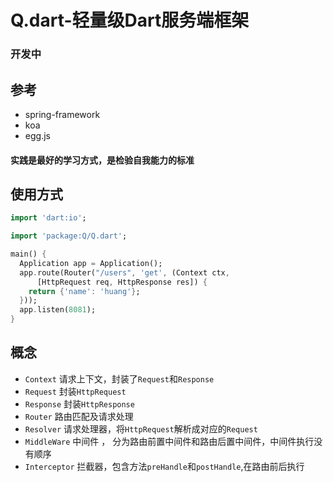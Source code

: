 # Q.dart-轻量级Dart服务端框架
### 开发中

## 参考
+ spring-framework
+ koa
+ egg.js

#### 实践是最好的学习方式，是检验自我能力的标准

## 使用方式
```dart
import 'dart:io';

import 'package:Q/Q.dart';

main() {
  Application app = Application();
  app.route(Router("/users", 'get', (Context ctx,
      [HttpRequest req, HttpResponse res]) {
    return {'name': 'huang'};
  }));
  app.listen(8081);
}

```

## 概念

+ `Context` 请求上下文，封装了`Request`和`Response`
+ `Request` 封装`HttpRequest`
+ `Response` 封装`HttpResponse`
+ `Router` 路由匹配及请求处理
+ `Resolver` 请求处理器，将`HttpRequest`解析成对应的`Request`
+ `MiddleWare` 中间件 ， 分为路由前置中间件和路由后置中间件，中间件执行没有顺序
+ `Interceptor` 拦截器，包含方法`preHandle`和`postHandle`,在路由前后执行
